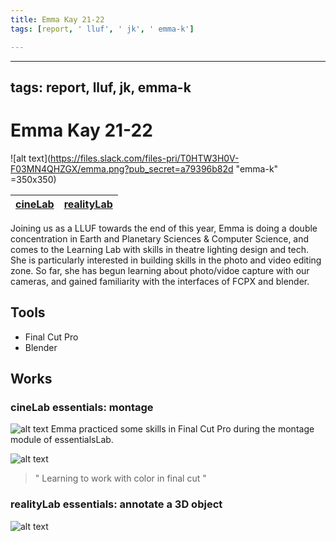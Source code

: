 ```yaml
---
title: Emma Kay 21-22
tags: [report, ' lluf', ' jk', ' emma-k']

---
```


---
tags: report, lluf, jk, emma-k
---

# Emma Kay 21-22

![alt text](https://files.slack.com/files-pri/T0HTW3H0V-F03MN4QHZGX/emma.png?pub_secret=a79396b82d "emma-k" =350x350) 


| [cineLab](/6t8nQNOJRnG4kaNfJ9hXDA) | [realityLab](/bA86p68MToWpzQqz9_bF8Q) | 
| -------- | -------- | 

  Joining us as a LLUF towards the end of this year, Emma is doing a double concentration in Earth and Planetary Sciences & Computer Science, and comes to the Learning Lab with skills in theatre lighting design and tech. She is particularly interested in building skills in the photo and video editing zone. So far, she has begun learning about photo/vidoe capture with our cameras, and gained familiarity with the interfaces of FCPX and blender.

## Tools
* Final Cut Pro
* Blender

## Works

### cineLab essentials: montage
![alt text](https://files.slack.com/files-pri/T0HTW3H0V-F03B65V9UD7/screen_shot_2022-04-08_at_4.44.23_pm.png?pub_secret=642985f239)
Emma practiced some skills in Final Cut Pro during the montage module of essentialsLab.

![alt text](https://files.slack.com/files-pri/T0HTW3H0V-F03BMLXE893/screen_shot_2022-04-15_at_4.57.25_pm.png?pub_secret=293c98888d)
> "  Learning to work with color in final cut "

### realityLab essentials: annotate a 3D object
![alt text](https://files.slack.com/files-pri/T0HTW3H0V-F03DN7GV97W/screen_shot_2022-04-29_at_4.33.54_pm.png?pub_secret=86210f6df0)